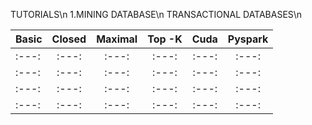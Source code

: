 TUTORIALS\n
1.MINING DATABASE\n
TRANSACTIONAL DATABASES\n

| Basic | Closed | Maximal | Top -K | Cuda | Pyspark | 
| --- | :---: | :---: | :---: | :---: | :---: |
| :---: | :---: | :---: | :---: | :---: | :---: |
| :---: | :---: | :---: | :---: | :---: | :---: |
| :---: | :---: | :---: | :---: | :---: | :---: |
| :---: | :---: | :---: | :---: | :---: | :---: |

